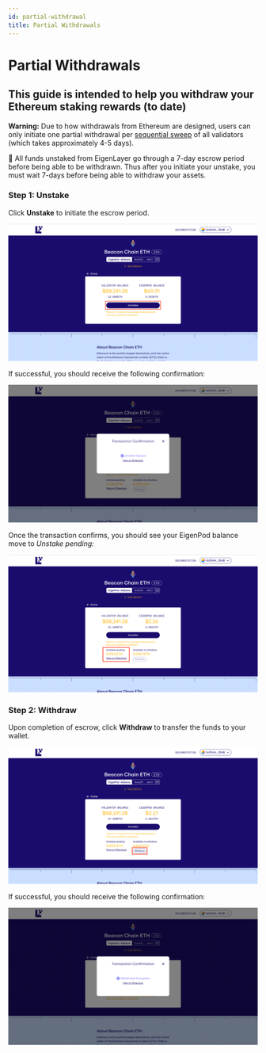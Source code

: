 ```yaml
---
id: partial-withdrawal
title: Partial Withdrawals
---
```


# Partial Withdrawals

## This guide is intended to help you withdraw your Ethereum staking rewards (to date)

**Warning:** Due to how withdrawals from Ethereum are designed, users can only initiate one partial withdrawal per [sequential sweep](https://ethereum.org/en/staking/withdrawals/#validator-sweeping) of all validators (which takes approximately 4-5 days).

:memo: All funds unstaked from EigenLayer go through a 7-day escrow period before being able to be withdrawn. Thus after you initiate your unstake, you must wait 7-days before being able to withdraw your assets.

### Step 1: Unstake

Click **Unstake** to initiate the escrow period.

![](/images/page_4_2_1.png)

If successful, you should receive the following confirmation:

![](/images/page_4_2_2.png)

Once the transaction confirms, you should see your EigenPod balance move to _Unstake pending:_

![](/images/page_4_2_3.png)

### Step 2: Withdraw

Upon completion of escrow, click **Withdraw** to transfer the funds to your wallet.

![](/images/page_4_2_4.png)

If successful, you should receive the following confirmation:

![](/images/page_4_2_5.png)